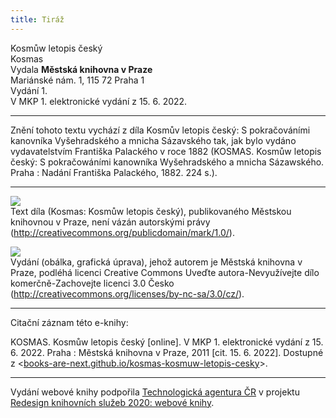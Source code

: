 ```yaml
---
title: Tiráž
---
```


Kosmůw letopis český    
Kosmas  
Vydala **Městská knihovna v Praze**    
Mariánské nám. 1, 115 72 Praha 1  
Vydání 1.    
V MKP 1. elektronické vydání z 15. 6. 2022.

***

Znění tohoto textu vychází z díla Kosmův letopis český: S pokračováními kanovníka Vyšehradského a mnicha Sázavského tak, jak bylo vydáno vydavatelstvím Františka Palackého v roce 1882 (KOSMAS. Kosmůw letopis český: S pokračowáními kanowníka Wyšehradského a mnicha Sázawského. Praha : Nadání Františka Palackého, 1882. 224 s.).  

***

![](../Images/pd-88x31.png)  
Text díla (Kosmas: Kosmůw letopis český), publikovaného Městskou knihovnou v Praze, není vázán autorskými právy (http://creativecommons.org/publicdomain/mark/1.0/).

![](../Images/88x31.png)  
Vydání (obálka, grafická úprava), jehož autorem je Městská knihovna v Praze, podléhá licenci Creative Commons Uveďte autora-Nevyužívejte dílo komerčně-Zachovejte licenci 3.0 Česko (http://creativecommons.org/licenses/by-nc-sa/3.0/cz/).

***

Citační záznam této e-knihy:

KOSMAS. Kosmůw letopis český \[online\]. V MKP 1. elektronické vydání z 15. 6. 2022. Praha : Městská knihovna v Praze, 2011 \[cit. 15. 6. 2022]. Dostupné z <[books-are-next.github.io/kosmas-kosmuw-letopis-cesky](https://books-are-next.github.io/kosmas-kosmuw-letopis-cesky/)>.

***

Vydání webové knihy podpořila [Technologická agentura ČR](https://www.tacr.cz/) v projektu [Redesign knihovních služeb 2020: webové knihy](https://starfos.tacr.cz/cs/project/TL04000391).